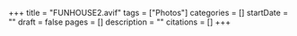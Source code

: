 +++
title = "FUNHOUSE2.avif"
tags = ["Photos"]
categories = []
startDate = ""
draft = false
pages = []
description = ""
citations = []
+++
